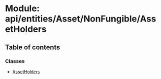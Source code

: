 # Module: api/entities/Asset/NonFungible/AssetHolders

## Table of contents

### Classes

- [AssetHolders](../wiki/api.entities.Asset.NonFungible.AssetHolders.AssetHolders)
